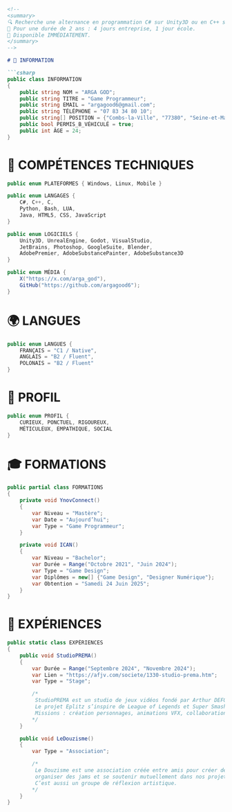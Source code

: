 ````md
<!--
<summary>
🔍 Recherche une alternance en programmation C# sur Unity3D ou en C++ sur Unreal Engine.
📅 Pour une durée de 2 ans : 4 jours entreprise, 1 jour école.
🚀 Disponible IMMÉDIATEMENT.
</summary>
-->

# 👤 INFORMATION

```csharp
public class INFORMATION
{
    public string NOM = "ARGA GOD";
    public string TITRE = "Game Programmeur";
    public string EMAIL = "argagood6@gmail.com";
    public string TÉLÉPHONE = "07 83 34 80 10";
    public string[] POSITION = {"Combs-la-Ville", "77380", "Seine-et-Marne", "Île-de-France"};
    public bool PERMIS_B_VÉHICULÉ = true;
    public int ÂGE = 24;
}
````

# 🧠 COMPÉTENCES TECHNIQUES

```csharp
public enum PLATEFORMES { Windows, Linux, Mobile }

public enum LANGAGES {
    C#, C++, C,
    Python, Bash, LUA,
    Java, HTML5, CSS, JavaScript
}

public enum LOGICIELS {
    Unity3D, UnrealEngine, Godot, VisualStudio,
    JetBrains, Photoshop, GoogleSuite, Blender,
    AdobePremier, AdobeSubstancePainter, AdobeSubstance3D
}

public enum MÉDIA {
    X("https://x.com/arga_god"),
    GitHub("https://github.com/argagood6");
}
```

# 🌍 LANGUES

```csharp
public enum LANGUES {
    FRANÇAIS = "C1 / Native",
    ANGLAIS = "B2 / Fluent",
    POLONAIS = "B2 / Fluent"
}
```

# 🧬 PROFIL

```csharp
public enum PROFIL {
    CURIEUX, PONCTUEL, RIGOUREUX,
    MÉTICULEUX, EMPATHIQUE, SOCIAL
}
```

# 🎓 FORMATIONS

```csharp
public partial class FORMATIONS
{
    private void YnovConnect()
    {
        var Niveau = "Mastère";
        var Date = "Aujourd’hui";
        var Type = "Game Programmeur";
    }

    private void ICAN()
    {
        var Niveau = "Bachelor";
        var Durée = Range("Octobre 2021", "Juin 2024");
        var Type = "Game Design";
        var Diplômes = new[] {"Game Design", "Designer Numérique"};
        var Obtention = "Samedi 24 Juin 2025";
    }
}
```

# 💼 EXPÉRIENCES

```csharp
public static class EXPÉRIENCES
{
    public void StudioPREMA()
    {
        var Durée = Range("Septembre 2024", "Novembre 2024");
        var Lien = "https://afjv.com/societe/1330-studio-prema.htm";
        var Type = "Stage";

        /* 
         StudioPREMA est un studio de jeux vidéos fondé par Arthur DEFOIN.
         Le projet Eplitz s’inspire de League of Legends et Super Smash Bros.
         Missions : création personnages, animations VFX, collaboration étroite avec Game Artists.
        */
    }

    public void LeDouzisme()
    {
        var Type = "Association";

        /*
         Le Douzisme est une association créée entre amis pour créer des jeux vidéos, 
         organiser des jams et se soutenir mutuellement dans nos projets. 
         C’est aussi un groupe de réflexion artistique.
        */
    }
}
```
